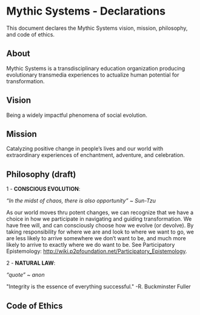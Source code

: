 # Mythic Systems - Declarations

This document declares the Mythic Systems vision, mission, philosophy, and code of ethics. 

## About
Mythic Systems is a transdisciplinary education organization producing evolutionary transmedia experiences to actualize human potential for transformation.

## Vision

Being a widely impactful phenomena of social evolution.

## Mission

Catalyzing positive change in people’s lives and our world with extraordinary experiences of enchantment, adventure, and celebration.  

## Philosophy (draft)

1 - **CONSCIOUS EVOLUTION**: 

*“In the midst of chaos, there is also opportunity” ~ Sun-Tzu*

As our world moves thru potent changes, we can recognize that we have a choice in how we participate in navigating and guiding transformation.  We have free will, and can consciously choose how we evolve (or devolve).  By taking responsibility for where we are and look to where we want to go, we are less likely to arrive somewhere we don’t want to be, and much more likely to arrive to exactly where we do want to be.
See Participatory Epistemology: http://wiki.p2pfoundation.net/Participatory_Epistemology. 

2 - **NATURAL LAW**: 

*“quote” ~ anon*

"Integrity is the essence of everything successful." -R. Buckminster Fuller


## Code of Ethics
